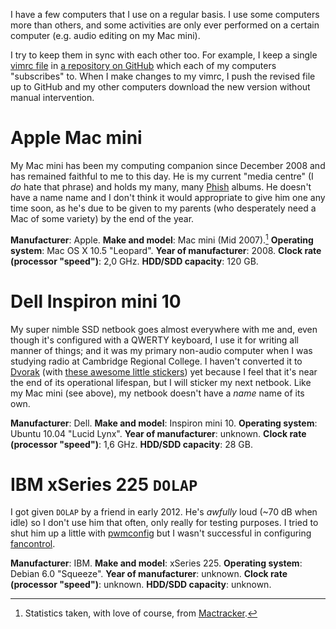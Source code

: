I have a few computers that I use on a regular basis. I use some computers more than others, and some activities are only ever performed on a certain computer (e.g. audio editing on my Mac mini).

I try to keep them in sync with each other too. For example, I keep a single [vimrc file][] in [a repository on GitHub][GitHub steinhardt/vimrc] which each of my computers "subscribes" to. When I make changes to my vimrc, I push the revised file up to GitHub and my other computers download the new version without manual intervention.


# Apple Mac mini

My Mac mini has been my computing companion since December 2008 and has remained faithful to me to this day. He is my current "media centre" (I *do* hate that phrase) and holds my many, many [Phish][] albums. He doesn't have a name name and I don't think it would appropriate to give him one any time soon, as he's due to be given to my parents (who desperately need a Mac of some variety) by the end of the year.

**Manufacturer**: Apple.
**Make and model**: Mac mini (Mid 2007).[^mactracker]
**Operating system**: Mac OS X 10.5 "Leopard".
**Year of manufacturer**: 2008.
**Clock rate (processor "speed")**: 2,0 GHz.
**HDD/SDD capacity**: 120 GB.


# Dell Inspiron mini 10

My super nimble SSD netbook goes almost everywhere with me and, even though it's configured with a QWERTY keyboard, I use it for writing all manner of things; and it was my primary non-audio computer when I was studying radio at Cambridge Regional College. I haven't converted it to [Dvorak][Dvorak Simplified Keyboard] (with [these awesome little stickers][Dvorak stickers]) yet because I feel that it's near the end of its operational lifespan, but I will sticker my next netbook. Like my Mac mini (see above), my netbook doesn't have a *name* name of its own.

**Manufacturer**: Dell.
**Make and model**: Inspiron mini 10.
**Operating system**: Ubuntu 10.04 "Lucid Lynx".
**Year of manufacturer**: unknown. <!-- FIXME -->
**Clock rate (processor "speed")**: 1,6 GHz.
**HDD/SDD capacity**: 28 GB.


# IBM xSeries 225 `DOLAP`

I got given `DOLAP` by a friend in early 2012. He's *awfully* loud (~70 dB when idle) so I don't use him that often, only really for testing purposes. I tried to shut him up a little with [pwmconfig][] but I wasn't successful in configuring [fancontrol][].

**Manufacturer**: IBM.
**Make and model**: xSeries 225.
**Operating system**: Debian 6.0 "Squeeze".
**Year of manufacturer**: unknown. <!-- FIXME -->
**Clock rate (processor "speed")**: unknown. <!-- FIXME -->
**HDD/SDD capacity**: unknown. <!-- FIXME GB (4x FIXME GB) -->


[Apple Mac mini]: http://en.wikipedia.org/wiki/Mac_Mini
[Apple iMac]: http://en.wikipedia.org/wiki/IMac
[Dvorak Simplified Keyboard]: http://en.wikipedia.org/wiki/Dvorak_Simplified_Keyboard
[Dvorak stickers]: http://learn.dvorak.nl/
[GitHub steinhardt/vimrc]: https://github.com/steinhardt/vimrc
[Phish]: http://en.wikipedia.org/wiki/Phish
[fancontrol]: http://linux.die.net/man/8/fancontrol
[pwmconfig]: http://linux.die.net/man/8/pwmconfig
[vimrc file]: http://vimdoc.sourceforge.net/htmldoc/starting.html#vimrc


[^mactracker]: Statistics taken, with love of course, from [Mactracker](http://mactracker.ca/).
